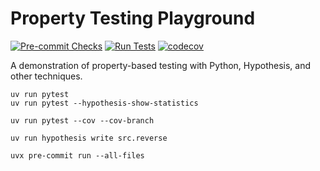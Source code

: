 # Property Testing Playground

[![Pre-commit Checks](https://github.com/widmogrod/property-testing-playground/actions/workflows/pre-commit.yml/badge.svg)](https://github.com/widmogrod/property-testing-playground/actions/workflows/pre-commit.yml)
[![Run Tests](https://github.com/widmogrod/property-testing-playground/actions/workflows/tests.yml/badge.svg)](https://github.com/widmogrod/property-testing-playground/actions/workflows/tests.yml)
[![codecov](https://codecov.io/github/widmogrod/property-testing-playground/graph/badge.svg?token=LLKIUXQVW4)](https://codecov.io/github/widmogrod/property-testing-playground)

A demonstration of property-based testing with Python, Hypothesis, and other techniques.


```
uv run pytest
uv run pytest --hypothesis-show-statistics 

uv run pytest --cov --cov-branch

uv run hypothesis write src.reverse

uvx pre-commit run --all-files
```
